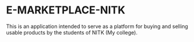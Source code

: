 # E-MARKETPLACE-NITK
This is an application intended to serve as a platform for buying and selling usable products by the students of NITK (My college).
